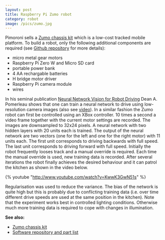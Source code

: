 ```yaml
---
layout: post
title: Raspberry Pi Zumo robot
category: robot
image: /pics/zumo.jpg
---
```


Pimoroni sells a [Zumo chassis kit][1] which is a low-cost tracked mobile platform.
To build a robot, only the following additional components are required (see [Github repository][2] for more details):

* micro metal gear motors
* Raspberry Pi Zero W and Micro SD card
* portable power bank
* 4 AA rechargable batteries
* H bridge motor driver
* Raspberry Pi camera module
* wires

In his seminal publication [Neural Network Vision for Robot Driving][3] Dean A. Pomerleau shows that one can train a neural network to drive using low-resolution camera images (also see [video][4]).
In a similar fashion the Zumo robot can first be controlled using an XBox controller.
10 times a second a video frame together with the current motor settings are recorded.
The images are downsampled to 32x24 pixels.
A neural network with two hidden layers with 20 units each is trained.
The output of the neural network are two vectors (one for the left and one for the right motor) with 11 units each.
The first unit corresponds to driving backwards with full speed.
The last unit corresponds to driving forward with full speed.
Initially the robot frequently looses track and a manual override is required.
Each time the manual override is used, new training data is recorded.
After several iterations the robot finally achieves the desired behaviour and it can patrol the kitchen as shown in the video below.

{% youtube "http://www.youtube.com/watch?v=KwwK3GwN51s" %}

Regularisation was used to reduce the variance.
The bias of the network is quite high but this is probably due to conflicting training data (i.e. over time different drive speeds are used at the same position in the kitchen).
Note that the experiment works best in controlled lighting conditions.
Otherwise much more training data is required to cope with changes in illumination.

**See also:**

* [Zumo chassis kit][1]
* [Software repository and part list][2]

[1]: https://shop.pimoroni.com/products/zumo-chassis-kit-no-motors
[2]: https://github.com/wedesoft/raspberry-zumo
[3]: http://www.df-cad.dk/web/pomerleau_dean_1995_1.pdf
[4]: https://www.youtube.com/watch?v=_2zt4yVCkGk

